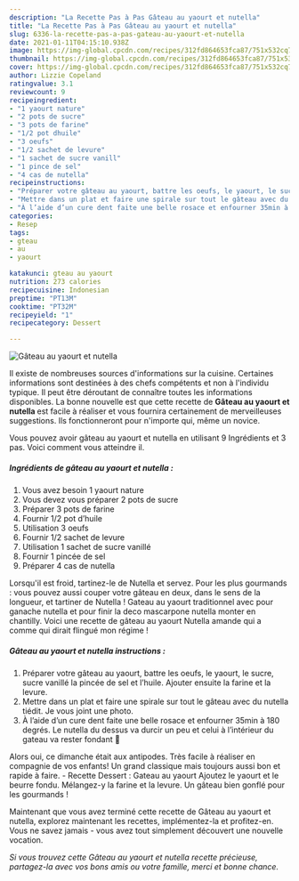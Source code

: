 ```yaml
---
description: "La Recette Pas à Pas Gâteau au yaourt et nutella"
title: "La Recette Pas à Pas Gâteau au yaourt et nutella"
slug: 6336-la-recette-pas-a-pas-gateau-au-yaourt-et-nutella
date: 2021-01-11T04:15:10.938Z
image: https://img-global.cpcdn.com/recipes/312fd864653fca87/751x532cq70/gateau-au-yaourt-et-nutella-photo-principale-de-la-recette.jpg
thumbnail: https://img-global.cpcdn.com/recipes/312fd864653fca87/751x532cq70/gateau-au-yaourt-et-nutella-photo-principale-de-la-recette.jpg
cover: https://img-global.cpcdn.com/recipes/312fd864653fca87/751x532cq70/gateau-au-yaourt-et-nutella-photo-principale-de-la-recette.jpg
author: Lizzie Copeland
ratingvalue: 3.1
reviewcount: 9
recipeingredient:
- "1 yaourt nature"
- "2 pots de sucre"
- "3 pots de farine"
- "1/2 pot dhuile"
- "3 oeufs"
- "1/2 sachet de levure"
- "1 sachet de sucre vanill"
- "1 pince de sel"
- "4 cas de nutella"
recipeinstructions:
- "Préparer votre gâteau au yaourt, battre les oeufs, le yaourt, le sucre, sucre vanillé la pincée de sel et l’huile. Ajouter ensuite la farine et la levure."
- "Mettre dans un plat et faire une spirale sur tout le gâteau avec du nutella tiédit. Je vous joint une photo."
- "À l’aide d’un cure dent faite une belle rosace et enfourner 35min à 180 degrés. Le nutella du dessus va durcir un peu et celui à l’intérieur du gateau va rester fondant 🤤"
categories:
- Resep
tags:
- gteau
- au
- yaourt

katakunci: gteau au yaourt 
nutrition: 273 calories
recipecuisine: Indonesian
preptime: "PT13M"
cooktime: "PT32M"
recipeyield: "1"
recipecategory: Dessert

---
```



![Gâteau au yaourt et nutella](https://img-global.cpcdn.com/recipes/312fd864653fca87/751x532cq70/gateau-au-yaourt-et-nutella-photo-principale-de-la-recette.jpg)

Il existe de nombreuses sources d'informations sur la cuisine. Certaines informations sont destinées à des chefs compétents et non à l'individu typique. Il peut être déroutant de connaître toutes les informations disponibles. La bonne nouvelle est que cette recette de <strong> Gâteau au yaourt et nutella </strong> est facile à réaliser et vous fournira certainement de merveilleuses suggestions. Ils fonctionneront pour n'importe qui, même un novice.

<!--inarticleads1-->

Vous pouvez avoir gâteau au yaourt et nutella en utilisant 9 Ingrédients et 3 pas. Voici comment vous atteindre il.

##### Ingrédients de gâteau au yaourt et nutella :

1. Vous avez besoin 1 yaourt nature
1. Vous devez vous préparer 2 pots de sucre
1. Préparer 3 pots de farine
1. Fournir 1/2 pot d’huile
1. Utilisation 3 oeufs
1. Fournir 1/2 sachet de levure
1. Utilisation 1 sachet de sucre vanillé
1. Fournir 1 pincée de sel
1. Préparer 4 cas de nutella


Lorsqu&#39;il est froid, tartinez-le de Nutella et servez. Pour les plus gourmands : vous pouvez aussi couper votre gâteau en deux, dans le sens de la longueur, et tartiner de Nutella ! Gateau au yaourt traditionnel avec pour ganache nutella et pour finir la deco mascarpone nutella monter en chantilly. Voici une recette de gâteau au yaourt Nutella amande qui a comme qui dirait flingué mon régime ! 

<!--inarticleads2-->

##### Gâteau au yaourt et nutella instructions :

1. Préparer votre gâteau au yaourt, battre les oeufs, le yaourt, le sucre, sucre vanillé la pincée de sel et l’huile. Ajouter ensuite la farine et la levure.
1. Mettre dans un plat et faire une spirale sur tout le gâteau avec du nutella tiédit. Je vous joint une photo.
1. À l’aide d’un cure dent faite une belle rosace et enfourner 35min à 180 degrés. Le nutella du dessus va durcir un peu et celui à l’intérieur du gateau va rester fondant 🤤


Alors oui, ce dimanche était aux antipodes. Très facile à réaliser en compagnie de vos enfants! Un grand classique mais toujours aussi bon et rapide à faire. - Recette Dessert : Gateau au yaourt Ajoutez le yaourt et le beurre fondu. Mélangez-y la farine et la levure. Un gâteau bien gonflé pour les gourmands ! 

<!--inarticleads1-->

<p>
Maintenant que vous avez terminé cette recette de Gâteau au yaourt et nutella, explorez maintenant les recettes, implémentez-la et profitez-en. Vous ne savez jamais - vous avez tout simplement découvert une nouvelle vocation.
</p>

<p>
<i>Si vous trouvez cette Gâteau au yaourt et nutella recette précieuse, partagez-la avec vos bons amis ou votre famille, merci et bonne chance.</i>
</p>
